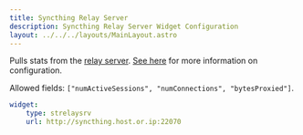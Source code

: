 ```yaml
---
title: Syncthing Relay Server
description: Syncthing Relay Server Widget Configuration
layout: ../../../layouts/MainLayout.astro
---
```


Pulls stats from the [relay server](https://docs.syncthing.net/users/strelaysrv.html). [See here](https://github.com/benphelps/homepage/pull/230#issuecomment-1253053472) for more information on configuration.

Allowed fields: `["numActiveSessions", "numConnections", "bytesProxied"]`.

```yaml
widget:
    type: strelaysrv
    url: http://syncthing.host.or.ip:22070
```
